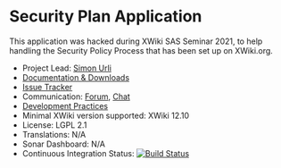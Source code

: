 # Security Plan Application

This application was hacked during XWiki SAS Seminar 2021, to help handling the Security Policy Process that has been set up on XWiki.org. 

* Project Lead: [Simon Urli](http://www.xwiki.org/xwiki/bin/view/XWiki/surli)
* [Documentation & Downloads](http://extensions.xwiki.org/xwiki/bin/view/Extension/SecurityPlan/)
* [Issue Tracker](http://jira.xwiki.org/browse/SPAPP)
* Communication: [Forum](<https://forum.xwiki.org/>), [Chat](https://dev.xwiki.org/xwiki/bin/view/Community/Chat)
* [Development Practices](http://dev.xwiki.org)
* Minimal XWiki version supported: XWiki 12.10
* License: LGPL 2.1
* Translations: N/A
* Sonar Dashboard: N/A
* Continuous Integration Status: [![Build Status](https://ci.xwiki.org/buildStatus/icon?job=XWiki+Contrib%2Fsecurity-plan-application%2Fmain)](https://ci.xwiki.org/job/XWiki%20Contrib/job/security-plan-application/job/main/)
